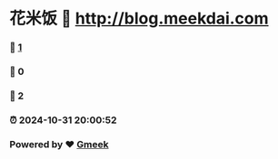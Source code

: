 # 花米饭 :link: http://blog.meekdai.com 
### :page_facing_up: [1](http://blog.meekdai.com/tag.html) 
### :speech_balloon: 0 
### :hibiscus: 2 
### :alarm_clock: 2024-10-31 20:00:52 
### Powered by :heart: [Gmeek](https://github.com/Meekdai/Gmeek)
